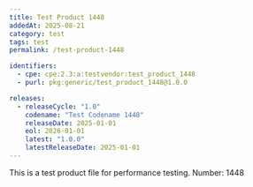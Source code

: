 ```yaml
---
title: Test Product 1448
addedAt: 2025-08-21
category: test
tags: test
permalink: /test-product-1448

identifiers:
  - cpe: cpe:2.3:a:testvendor:test_product_1448
  - purl: pkg:generic/test_product_1448@1.0.0

releases:
  - releaseCycle: "1.0"
    codename: "Test Codename 1448"
    releaseDate: 2025-01-01
    eol: 2026-01-01
    latest: "1.0.0"
    latestReleaseDate: 2025-01-01
---
```


This is a test product file for performance testing. Number: 1448
